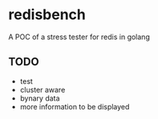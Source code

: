 # redisbench
A POC of a stress tester for redis in golang

## TODO

* test
* cluster aware
* bynary data
* more information to be displayed
